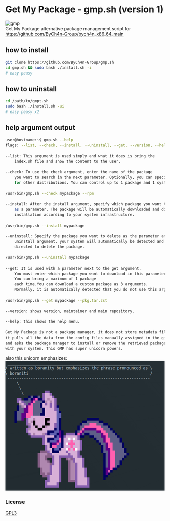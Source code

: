 # Get My Package - gmp.sh (version 1)
![gmp](http://www.pngmart.com/files/11/Blank-Package-PNG-Pic.png)
<br>
Get My Package alternative package management script for https://github.com/ByCh4n-Group/bych4n_x86_64_main
## how to install
```bash
git clone https://github.com/ByCh4n-Group/gmp.sh
cd gmp.sh && sudo bash ./install.sh -i
# easy peasy
```

## how to uninstall
```bash
cd /path/to/gmpt.sh
sudo bash ./install.sh -ui
# easy peasy x2
```
## help argument output
```bash
user@hostname:~$ gmp.sh --help
flags: --list, --check, --install, --uninstall, --get, --version, --help

--list: This argument is used simply and what it does is bring the 
    index.sh file and show the content to the user.

--check: To use the check argument, enter the name of the package
    you want to search in the next parameter. Optionally, you can specify the 3rd argument
    for other distributions. You can control up to 1 package and 1 system base at a time.

/usr/bin/gmp.sh --check mypackage --rpm

--install: After the install argument, specify which package you want to install
    as a parameter. The package will be automatically downloaded and directed to the
    installation according to your system infrastructure.

/usr/bin/gmp.sh --install mypackage

--uninstall: Specify the package you want to delete as the parameter after the
    uninstall argument, your system will automatically be detected and you will be automatically
    directed to delete the package.

/usr/bin/gmp.sh --uninstall mypackage

--get: It is used with a parameter next to the get argument.
    You must enter which package you want to download in this parameter.
    You can bring a maximum of 1 package
    each time.You can download a custom package as 3 arguments.
    Normally, it is automatically detected that you do not use this argument.

/usr/bin/gmp.sh --get mypackage --pkg.tar.zst

--version: shows version, maintainer and main repository.

--help: this shows the help menu.

Get My Package is not a package manager, it does not store metadata files,
it pulls all the data from the config files manually assigned in the git repository
and asks the package manager to install or remove the retrieved package that is compatible
with your system. This GMP has super unicorn powers.
```
also this unicorn emphasizes:
<br>
![alicorn](https://github.com/ByCh4n-Group/items/raw/main/unicorn.png)
### License
[GPL3](https://www.gnu.org/licenses/gpl-3.0)
